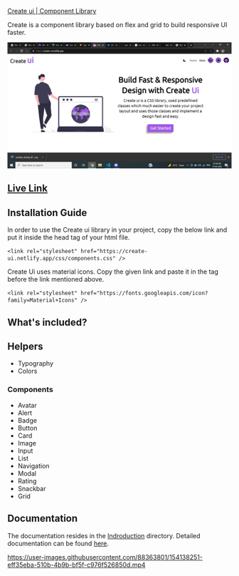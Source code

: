 [Create ui | Component Library](https://create-ui.netlify.app/)

Create  is a component library based on flex and grid to build responsive UI faster.

![create-ui](/assets/img/create-ui.png)

## [Live Link](https://create-ui.netlify.app/)

## Installation Guide

In order to use the Create ui library in your  project, copy the below link and put it inside the head tag of your html file.

```
<link rel="stylesheet" href="https://create-ui.netlify.app/css/components.css" />
```

Create Ui uses material icons. Copy the given link and paste it in the <head> tag before the link mentioned above.

```
<link rel="stylesheet" href="https://fonts.googleapis.com/icon?family=Material+Icons" />
```
## What's included?

## Helpers
- Typography
- Colors
### Components
- Avatar
- Alert
- Badge
- Button
- Card
- Image
- Input
- List
- Navigation
- Modal
- Rating
- Snackbar
- Grid

## Documentation
The documentation resides in the [Indroduction](https://github.com/deepak29-git/Create-ui/tree/dev/get-started) directory. Detailed documentation can be found [here](https://create-ui.netlify.app/).



https://user-images.githubusercontent.com/88363801/154138251-eff35eba-510b-4b9b-bf5f-c976f526850d.mp4

